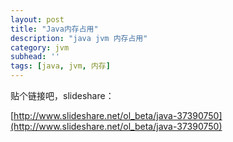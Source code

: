 ```yaml
---
layout: post
title: "Java内存占用"
description: "java jvm 内存占用"
category: jvm
subhead: ''
tags: [java, jvm, 内存]
---
```


贴个链接吧，slideshare：

[http://www.slideshare.net/ol_beta/java-37390750](http://www.slideshare.net/ol_beta/java-37390750)



